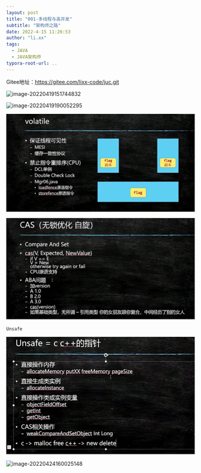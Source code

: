 ```yaml
---
layout: post
title: "001-多线程与高并发"
subtitle: "架构师之路"
date: 2022-4-15 11:26:53
author: "li.xx"
tags: 
  - JAVA
  - JAVA架构师
typora-root-url: ..
---
```

Gitee地址：https://gitee.com/lixx-code/juc.git

![image-20220419151744832](https://lxx-picture.oss-cn-beijing.aliyuncs.com/lixx/image-20220419151744832.png)

![image-20220419190052295](https://lxx-picture.oss-cn-beijing.aliyuncs.com/lixx/image-20220419190052295.png)

![image-20220421191714428](/img/2022/2022-04-19-001-多线程与高并发/image-20220421191714428.png)

![image-20220421193726414](/img/2022/2022-04-19-001-多线程与高并发/image-20220421193726414.png)

```
Unsafe
```

![image-20220421194545841](/img/2022/2022-04-19-001-多线程与高并发/image-20220421194545841.png)

![image-20220424160025148](https://li-xiaoxu.oss-cn-beijing.aliyuncs.com/blog/image-20220424160025148.png)
